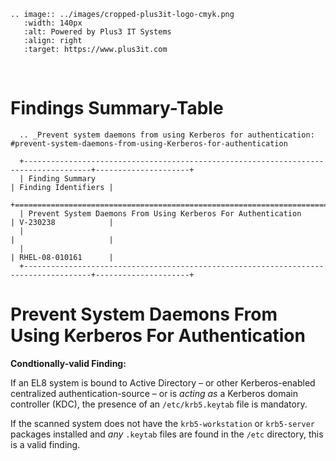 ```{eval-rst}
.. image:: ../images/cropped-plus3it-logo-cmyk.png
   :width: 140px
   :alt: Powered by Plus3 IT Systems
   :align: right
   :target: https://www.plus3it.com
```
<br>

# Findings Summary-Table

```{eval-rst}
  .. _Prevent system daemons from using Kerberos for authentication: #prevent-system-daemons-from-using-Kerberos-for-authentication

  +-------------------------------------------------------------------------------------+---------------------+
  | Finding Summary                                                                     | Finding Identifiers |
  +=====================================================================================+=====================+
  | Prevent System Daemons From Using Kerberos For Authentication                       | V-230238	          |
  |                                                                                     |         	          |
  |                                                                                     | RHEL-08-010161      |
  +-------------------------------------------------------------------------------------+---------------------+
```


# Prevent System Daemons From Using Kerberos For Authentication

**Condtionally-valid Finding:**

If an EL8 system is bound to Active Directory &ndash; or other Kerberos-enabled centralized authentication-source &ndash; or is _acting as_ a Kerberos domain controller (KDC), the presence of an `/etc/krb5.keytab` file is mandatory. 

If the scanned system does not have the `krb5-workstation` or `krb5-server` packages installed and _any_ `.keytab` files are found in the `/etc` directory, this is a valid finding.
